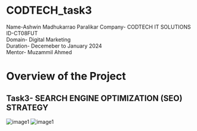 # CODTECH_task3
Name-Ashwin Madhukarrao Paralikar
Company- CODTECH IT SOLUTIONS<br>
ID-CT08FUT<br>
Domain- Digital Marketing<br>
Duration- Decemeber to January 2024<br>
Mentor- Muzammil Ahmed

# Overview of the Project
## Task3- SEARCH ENGINE OPTIMIZATION (SEO) STRATEGY
![image1](https://github.com/ashwin2023paralikar/codtech_3/blob/50145d095a8b5f2107fa7d869193320f4a2f1d8b/Screenshot%202025-01-24%20165107.png)
![image1](https://github.com/ashwin2023paralikar/codtech_3/blob/50145d095a8b5f2107fa7d869193320f4a2f1d8b/Screenshot%202025-01-24%20165125.png)
